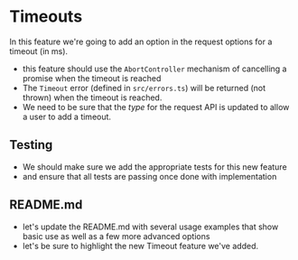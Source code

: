 # Timeouts

In this feature we're going to add an option in the request options for a timeout (in ms).

- this feature should use the `AbortController` mechanism of cancelling a promise when the timeout is reached
- The `Timeout` error (defined in `src/errors.ts`) will be returned (not thrown) when the timeout is reached.
- We need to be sure that the _type_ for the request API is updated to allow a user to add a timeout.

## Testing

- We should make sure we add the appropriate tests for this new feature
- and ensure that all tests are passing once done with implementation

## README.md

- let's update the README.md with several usage examples that show basic use as well as a few more advanced options
- let's be sure to highlight the new Timeout feature we've added.

